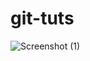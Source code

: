 # git-tuts
![Screenshot (1)](https://github.com/10703094/git-tuts/assets/146812282/f0507a45-2cae-46f4-b579-a3f40c6ec797)
